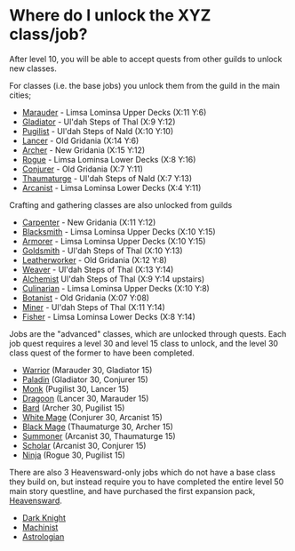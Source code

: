 # Where do I unlock the XYZ class/job?

After level 10, you will be able to accept quests from other guilds to unlock new classes.

For classes (i.e. the base jobs) you unlock them from the guild in the main cities;
- [Marauder](http://ffxiv.gamerescape.com/wiki/Marauder) - Limsa Lominsa Upper Decks (X:11 Y:6)
- [Gladiator](http://ffxiv.gamerescape.com/wiki/Gladiator) - Ul'dah Steps of Thal (X:9 Y:12)
- [Pugilist](http://ffxiv.gamerescape.com/wiki/Pugilist) - Ul'dah Steps of Nald (X:10 Y:10)
- [Lancer](http://ffxiv.gamerescape.com/wiki/Lancer) - Old Gridania (X:14 Y:6)
- [Archer](http://ffxiv.gamerescape.com/wiki/Archer) - New Gridania (X:15 Y:12)
- [Rogue](http://ffxiv.gamerescape.com/wiki/Rogue) - Limsa Lominsa Lower Decks (X:8 Y:16)
- [Conjurer](http://ffxiv.gamerescape.com/wiki/Conjurer) - Old Gridania (X:7 Y:11)
- [Thaumaturge](http://ffxiv.gamerescape.com/wiki/Thaumaturge) - Ul'dah Steps of Nald (X:7 Y:13)
- [Arcanist](http://ffxiv.gamerescape.com/wiki/Arcanist) - Limsa Lominsa Lower Decks (X:4 Y:11)

Crafting and gathering classes are also unlocked from guilds
- [Carpenter](http://ffxiv.gamerescape.com/wiki/Carpenter) - New Gridania (X:11 Y:12)
- [Blacksmith](http://ffxiv.gamerescape.com/wiki/Blacksmith) - Limsa Lominsa Upper Decks (X:10 Y:15)
- [Armorer](http://ffxiv.gamerescape.com/wiki/Armorer) - Limsa Lominsa Upper Decks (X:10 Y:15)
- [Goldsmith](http://ffxiv.gamerescape.com/wiki/Goldsmith) - Ul'dah Steps of Thal (X:10 Y:13)
- [Leatherworker](http://ffxiv.gamerescape.com/wiki/Leatherworker) - Old Gridania (X:12 Y:8)
- [Weaver](http://ffxiv.gamerescape.com/wiki/Weaver) - Ul'dah Steps of Thal (X:13 Y:14)
- [Alchemist](http://ffxiv.gamerescape.com/wiki/Alchemist) Ul'dah Steps of Thal (X:9 Y:14 upstairs)
- [Culinarian](http://ffxiv.gamerescape.com/wiki/Culinarian) - Limsa Lominsa Upper Decks (X:10 Y:8)
- [Botanist](http://ffxiv.gamerescape.com/wiki/Botanist) - Old Gridania (X:07 Y:08)
- [Miner](http://ffxiv.gamerescape.com/wiki/Miner) - Ul'dah Steps of Thal (X:11 Y:14)
- [Fisher](http://ffxiv.gamerescape.com/wiki/Fisher) - Limsa Lominsa Lower Decks (X:8 Y:14)

Jobs are the "advanced" classes, which are unlocked through quests. Each job quest requires a level 30 and level 15 class to unlock, and the level 30 class quest of the former to have been completed.
- [Warrior](http://ffxiv.gamerescape.com/wiki/Warrior) (Marauder 30, Gladiator 15)
- [Paladin](http://ffxiv.gamerescape.com/wiki/Paladin) (Gladiator 30, Conjurer 15)
- [Monk](http://ffxiv.gamerescape.com/wiki/Monk) (Pugilist 30, Lancer 15)
- [Dragoon](http://ffxiv.gamerescape.com/wiki/Dragoon) (Lancer 30, Marauder 15)
- [Bard](http://ffxiv.gamerescape.com/wiki/Bard) (Archer 30, Pugilist 15)
- [White Mage](http://ffxiv.gamerescape.com/wiki/White_Mage) (Conjurer 30, Arcanist 15)
- [Black Mage](http://ffxiv.gamerescape.com/wiki/Black_Mage) (Thaumaturge 30, Archer 15)
- [Summoner](http://ffxiv.gamerescape.com/wiki/Summoner) (Arcanist 30, Thaumaturge 15)
- [Scholar](http://ffxiv.gamerescape.com/wiki/Scholar) (Arcanist 30, Conjurer 15)
- [Ninja](http://ffxiv.gamerescape.com/wiki/Ninja) (Rogue 30, Pugilist 15)

There are also 3 Heavensward-only jobs which do not have a base class they build on, but instead require you to have completed the entire level 50 main story questline, and have purchased the first expansion pack, [Heavensward](http://eu.finalfantasyxiv.com/heavensward/).
- [Dark Knight](http://ffxiv.gamerescape.com/wiki/Dark_Knight)
- [Machinist](http://ffxiv.gamerescape.com/wiki/Machinist)
- [Astrologian](http://ffxiv.gamerescape.com/wiki/Astrologian)

